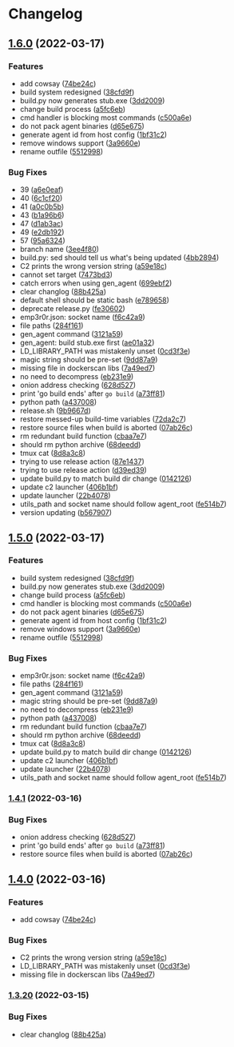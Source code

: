 # Changelog

## [1.6.0](https://github.com/psy-repos-linux/emp3r0r/compare/v1.5.0...v1.6.0) (2022-03-17)


### Features

* add cowsay ([74be24c](https://github.com/psy-repos-linux/emp3r0r/commit/74be24c25af23814df0ccbe2b35f81480cc8d18d))
* build system redesigned ([38cfd9f](https://github.com/psy-repos-linux/emp3r0r/commit/38cfd9ff7c26a87773b72b0e3a6e1615177520d6))
* build.py now generates stub.exe ([3dd2009](https://github.com/psy-repos-linux/emp3r0r/commit/3dd2009bd8cb2e9d4eb5fda056e65883b9aede22))
* change build process ([a5fc6eb](https://github.com/psy-repos-linux/emp3r0r/commit/a5fc6ebdd39b846eaefcb4172baff2fc202241ae))
* cmd handler is blocking most commands ([c500a6e](https://github.com/psy-repos-linux/emp3r0r/commit/c500a6efbd1feaec5c9441dd498db24d32c07584))
* do not pack agent binaries ([d65e675](https://github.com/psy-repos-linux/emp3r0r/commit/d65e675d226226c497bc8c6b367a034b6332348c))
* generate agent id from host config ([1bf31c2](https://github.com/psy-repos-linux/emp3r0r/commit/1bf31c2c65e26caf1242ebaf76f2b52eaf3e6e47))
* remove windows support ([3a9660e](https://github.com/psy-repos-linux/emp3r0r/commit/3a9660e72870c594cf1390c9e7513fa749de00ba))
* rename outfile ([5512998](https://github.com/psy-repos-linux/emp3r0r/commit/55129983ed5f56137d5d6bf5eed2bb2b0be9844e))


### Bug Fixes

* 39 ([a6e0eaf](https://github.com/psy-repos-linux/emp3r0r/commit/a6e0eaf5286ee98c9a385f51edd6d29166523a95))
* 40 ([6c1cf20](https://github.com/psy-repos-linux/emp3r0r/commit/6c1cf204833ff81bf3b9aef60017b013ce78aae7))
* 41 ([a0c0b5b](https://github.com/psy-repos-linux/emp3r0r/commit/a0c0b5b39b730666988e391329c58735f19b9462))
* 43 ([b1a96b6](https://github.com/psy-repos-linux/emp3r0r/commit/b1a96b63a1296fec4acd3a6a471e735bbf40918f))
* 47 ([d1ab3ac](https://github.com/psy-repos-linux/emp3r0r/commit/d1ab3ac47e274df476802933bc10d24bb76f26b2))
* 49 ([e2db192](https://github.com/psy-repos-linux/emp3r0r/commit/e2db19232169f3d6a30d279fe37096b0ea03cae7))
* 57 ([95a6324](https://github.com/psy-repos-linux/emp3r0r/commit/95a63243e3b0142113a9f09fa5efdda188185b36))
* branch name ([3ee4f80](https://github.com/psy-repos-linux/emp3r0r/commit/3ee4f8099da1ffcefe35a6ef95ae98d3e824674f))
* build.py: sed should tell us what's being updated ([4bb2894](https://github.com/psy-repos-linux/emp3r0r/commit/4bb2894e58b10addba29e5356390b5f6f7ba8866))
* C2 prints the wrong version string ([a59e18c](https://github.com/psy-repos-linux/emp3r0r/commit/a59e18c2abef429d98bd886d325023c972c069e2))
* cannot set target ([7473bd3](https://github.com/psy-repos-linux/emp3r0r/commit/7473bd37abcedcd3fb486fbffb4f54b06a67762d))
* catch errors when using gen_agent ([699ebf2](https://github.com/psy-repos-linux/emp3r0r/commit/699ebf233e6bd1bccc0067a7795e03278a5f09a1))
* clear changlog ([88b425a](https://github.com/psy-repos-linux/emp3r0r/commit/88b425a69240d708cf6458141a1c0cb52ee565d8))
* default shell should be static bash ([e789658](https://github.com/psy-repos-linux/emp3r0r/commit/e789658621a09c47a0e938a0cc0912866e9cc550))
* deprecate release.py ([fe30602](https://github.com/psy-repos-linux/emp3r0r/commit/fe30602638c6c138253069d68dc4edbaa72bf3d7))
* emp3r0r.json: socket name ([f6c42a9](https://github.com/psy-repos-linux/emp3r0r/commit/f6c42a99236e0c69a632e69f8b94c328bc39f345))
* file paths ([284f161](https://github.com/psy-repos-linux/emp3r0r/commit/284f161cafe374c1c1d6ec79a287c2b9da30e733))
* gen_agent command ([3121a59](https://github.com/psy-repos-linux/emp3r0r/commit/3121a59862d8b16824b2229be1392449f9c56dbe))
* gen_agent: build stub.exe first ([ae01a32](https://github.com/psy-repos-linux/emp3r0r/commit/ae01a322bb5e0e40a8b8af9aa31e9964903f6b9e))
* LD_LIBRARY_PATH was mistakenly unset ([0cd3f3e](https://github.com/psy-repos-linux/emp3r0r/commit/0cd3f3ecb2f0959563151fe4d51e6556d3e222ef))
* magic string should be pre-set ([9dd87a9](https://github.com/psy-repos-linux/emp3r0r/commit/9dd87a9f3febd0f11f86aa23102df62404e6f2b7))
* missing file in dockerscan libs ([7a49ed7](https://github.com/psy-repos-linux/emp3r0r/commit/7a49ed7a7a9b6706e06252f63b5c4abc2a439b9d))
* no need to decompress ([eb231e9](https://github.com/psy-repos-linux/emp3r0r/commit/eb231e9ef30a3f55bf0bb2994df755aff7c838f7))
* onion address checking ([628d527](https://github.com/psy-repos-linux/emp3r0r/commit/628d5275d59e2adee687c8d48ed85ec15ca24c95))
* print 'go build ends' after `go build` ([a73ff81](https://github.com/psy-repos-linux/emp3r0r/commit/a73ff8165d24227cf633910e4b7857614a3ee7a6))
* python path ([a437008](https://github.com/psy-repos-linux/emp3r0r/commit/a437008c6e67ffdda15c20bb719420c77502358c))
* release.sh ([9b9667d](https://github.com/psy-repos-linux/emp3r0r/commit/9b9667df124bd3471c31925b6840d0b6d0f66606))
* restore messed-up build-time variables ([72da2c7](https://github.com/psy-repos-linux/emp3r0r/commit/72da2c764170d177a1678ea7435a397ad38f11bf))
* restore source files when build is aborted ([07ab26c](https://github.com/psy-repos-linux/emp3r0r/commit/07ab26c86d03e64f9ab1fa08d23d0c13a19671fd))
* rm redundant build function ([cbaa7e7](https://github.com/psy-repos-linux/emp3r0r/commit/cbaa7e7a3226102ae359b012f4d2f8898ea48425))
* should rm python archive ([68deedd](https://github.com/psy-repos-linux/emp3r0r/commit/68deedd61f9ee6ca83af8cdf1401a5a91ec85793))
* tmux cat ([8d8a3c8](https://github.com/psy-repos-linux/emp3r0r/commit/8d8a3c818137aa95190910b366c96d72235e4fe3))
* trying to use release action ([87e1437](https://github.com/psy-repos-linux/emp3r0r/commit/87e1437fedc4f5692e4e18f933962130202ab86f))
* trying to use release action ([d39ed39](https://github.com/psy-repos-linux/emp3r0r/commit/d39ed3973a24354942fb839f3801d71be52e452b))
* update build.py to match build dir change ([0142126](https://github.com/psy-repos-linux/emp3r0r/commit/014212692f127d9c26dda6d73ff32d1fbdfb75ba))
* update c2 launcher ([406b1bf](https://github.com/psy-repos-linux/emp3r0r/commit/406b1bf4a7d7be7dcafe4b37004601656be62bd0))
* update launcher ([22b4078](https://github.com/psy-repos-linux/emp3r0r/commit/22b4078ce933ef965a1dad45c9434c03264e2492))
* utils_path and socket name should follow agent_root ([fe514b7](https://github.com/psy-repos-linux/emp3r0r/commit/fe514b71bdff9cc6aa30b4a06f476b43f968dfd3))
* version updating ([b567907](https://github.com/psy-repos-linux/emp3r0r/commit/b567907abac5c4639f6caa22176eddc89bd5b33c))

## [1.5.0](https://github.com/jm33-m0/emp3r0r/compare/v1.4.1...v1.5.0) (2022-03-17)


### Features

* build system redesigned ([38cfd9f](https://github.com/jm33-m0/emp3r0r/commit/38cfd9ff7c26a87773b72b0e3a6e1615177520d6))
* build.py now generates stub.exe ([3dd2009](https://github.com/jm33-m0/emp3r0r/commit/3dd2009bd8cb2e9d4eb5fda056e65883b9aede22))
* change build process ([a5fc6eb](https://github.com/jm33-m0/emp3r0r/commit/a5fc6ebdd39b846eaefcb4172baff2fc202241ae))
* cmd handler is blocking most commands ([c500a6e](https://github.com/jm33-m0/emp3r0r/commit/c500a6efbd1feaec5c9441dd498db24d32c07584))
* do not pack agent binaries ([d65e675](https://github.com/jm33-m0/emp3r0r/commit/d65e675d226226c497bc8c6b367a034b6332348c))
* generate agent id from host config ([1bf31c2](https://github.com/jm33-m0/emp3r0r/commit/1bf31c2c65e26caf1242ebaf76f2b52eaf3e6e47))
* remove windows support ([3a9660e](https://github.com/jm33-m0/emp3r0r/commit/3a9660e72870c594cf1390c9e7513fa749de00ba))
* rename outfile ([5512998](https://github.com/jm33-m0/emp3r0r/commit/55129983ed5f56137d5d6bf5eed2bb2b0be9844e))


### Bug Fixes

* emp3r0r.json: socket name ([f6c42a9](https://github.com/jm33-m0/emp3r0r/commit/f6c42a99236e0c69a632e69f8b94c328bc39f345))
* file paths ([284f161](https://github.com/jm33-m0/emp3r0r/commit/284f161cafe374c1c1d6ec79a287c2b9da30e733))
* gen_agent command ([3121a59](https://github.com/jm33-m0/emp3r0r/commit/3121a59862d8b16824b2229be1392449f9c56dbe))
* magic string should be pre-set ([9dd87a9](https://github.com/jm33-m0/emp3r0r/commit/9dd87a9f3febd0f11f86aa23102df62404e6f2b7))
* no need to decompress ([eb231e9](https://github.com/jm33-m0/emp3r0r/commit/eb231e9ef30a3f55bf0bb2994df755aff7c838f7))
* python path ([a437008](https://github.com/jm33-m0/emp3r0r/commit/a437008c6e67ffdda15c20bb719420c77502358c))
* rm redundant build function ([cbaa7e7](https://github.com/jm33-m0/emp3r0r/commit/cbaa7e7a3226102ae359b012f4d2f8898ea48425))
* should rm python archive ([68deedd](https://github.com/jm33-m0/emp3r0r/commit/68deedd61f9ee6ca83af8cdf1401a5a91ec85793))
* tmux cat ([8d8a3c8](https://github.com/jm33-m0/emp3r0r/commit/8d8a3c818137aa95190910b366c96d72235e4fe3))
* update build.py to match build dir change ([0142126](https://github.com/jm33-m0/emp3r0r/commit/014212692f127d9c26dda6d73ff32d1fbdfb75ba))
* update c2 launcher ([406b1bf](https://github.com/jm33-m0/emp3r0r/commit/406b1bf4a7d7be7dcafe4b37004601656be62bd0))
* update launcher ([22b4078](https://github.com/jm33-m0/emp3r0r/commit/22b4078ce933ef965a1dad45c9434c03264e2492))
* utils_path and socket name should follow agent_root ([fe514b7](https://github.com/jm33-m0/emp3r0r/commit/fe514b71bdff9cc6aa30b4a06f476b43f968dfd3))

### [1.4.1](https://github.com/jm33-m0/emp3r0r/compare/v1.4.0...v1.4.1) (2022-03-16)


### Bug Fixes

* onion address checking ([628d527](https://github.com/jm33-m0/emp3r0r/commit/628d5275d59e2adee687c8d48ed85ec15ca24c95))
* print 'go build ends' after `go build` ([a73ff81](https://github.com/jm33-m0/emp3r0r/commit/a73ff8165d24227cf633910e4b7857614a3ee7a6))
* restore source files when build is aborted ([07ab26c](https://github.com/jm33-m0/emp3r0r/commit/07ab26c86d03e64f9ab1fa08d23d0c13a19671fd))

## [1.4.0](https://github.com/jm33-m0/emp3r0r/compare/v1.3.20...v1.4.0) (2022-03-16)


### Features

* add cowsay ([74be24c](https://github.com/jm33-m0/emp3r0r/commit/74be24c25af23814df0ccbe2b35f81480cc8d18d))


### Bug Fixes

* C2 prints the wrong version string ([a59e18c](https://github.com/jm33-m0/emp3r0r/commit/a59e18c2abef429d98bd886d325023c972c069e2))
* LD_LIBRARY_PATH was mistakenly unset ([0cd3f3e](https://github.com/jm33-m0/emp3r0r/commit/0cd3f3ecb2f0959563151fe4d51e6556d3e222ef))
* missing file in dockerscan libs ([7a49ed7](https://github.com/jm33-m0/emp3r0r/commit/7a49ed7a7a9b6706e06252f63b5c4abc2a439b9d))

### [1.3.20](https://github.com/jm33-m0/emp3r0r/compare/v1.3.19...v1.3.20) (2022-03-15)


### Bug Fixes

* clear changlog ([88b425a](https://github.com/jm33-m0/emp3r0r/commit/88b425a69240d708cf6458141a1c0cb52ee565d8))
